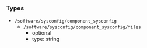 ### Types

- `/software/sysconfig/component_sysconfig`
    - `/software/sysconfig/component_sysconfig/files`
        - optional
        - type: string

